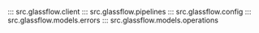 ::: src.glassflow.client
::: src.glassflow.pipelines
::: src.glassflow.config
::: src.glassflow.models.errors
::: src.glassflow.models.operations
